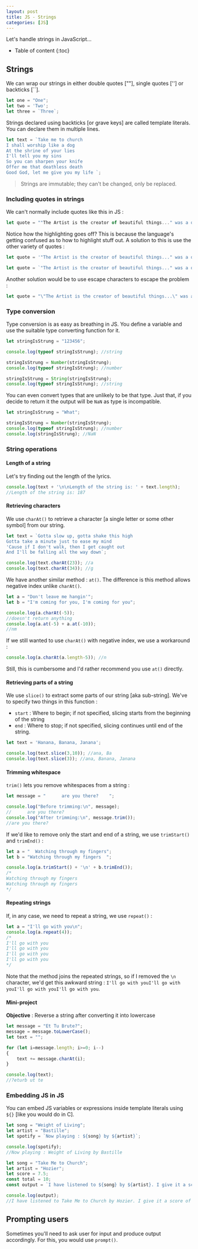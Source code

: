 ```yaml
---
layout: post
title: JS - Strings
categories: [JS]
---
```


Let's handle strings in JavaScript...

* Table of content
{:toc}

## Strings

We can wrap our strings in either double quotes [""], single quotes [''] or backticks [``].

```js
let one = "One";
let two = 'Two';
let three = `Three`;
```

Strings declared using backticks [or grave keys] are called template literals. You can declare them in multiple lines.

```js
let text = `Take me to church 
I shall worship like a dog 
At the shrine of your lies 
I'll tell you my sins 
So you can sharpen your knife 
Offer me that deathless death 
Good God, let me give you my life `;
```

> Strings are immutable; they can't be changed, only be replaced.

### Including quotes in strings

We can't normally include quotes like this in JS :

```js
let quote = ""The Artist is the creator of beautiful things..." was a quote by Oscar Wilde.";
```

Notice how the highlighting goes off? This is because the language's getting confused as to how to highlight stuff out. A solution to this is use the other variety of quotes :

```js
let quote = '"The Artist is the creator of beautiful things..." was a quote by Oscar Wilde.';

let quote = `"The Artist is the creator of beautiful things..." was a quote by Oscar Wilde.`;
```

Another solution would be to use escape characters to escape the problem :

```js
let quote = "\"The Artist is the creator of beautiful things...\" was a quote by Oscar Wilde.";
```

### Type conversion

Type conversion is as easy as breathing in JS. You define a variable and use the suitable type converting function for it.

```js
let stringIsStrung = "123456";

console.log(typeof stringIsStrung); //string

stringIsStrung = Number(stringIsStrung);
console.log(typeof stringIsStrung); //number

stringIsStrung = String(stringIsStrung);
console.log(typeof stringIsStrung); //string
```

You can even convert types that are unlikely to be that type. Just that, if you decide to return it the output will be `NaN` as type is incompatible.

```js
let stringIsStrung = "What";

stringIsStrung = Number(stringIsStrung);
console.log(typeof stringIsStrung); //number
console.log(stringIsStrung); //NaN
```

### String operations

#### Length of a string

Let's try finding out the length of the lyrics.

```js
console.log(text + '\n\nLength of the string is: ' + text.length);
//Length of the string is: 187
```

#### Retrieving characters

We use `charAt()` to retrieve a character [a single letter or some other symbol] from our string.

```js
let text = `Gotta slow up, gotta shake this high
Gotta take a minute just to ease my mind
'Cause if I don't walk, then I get caught out
And I'll be falling all the way down`;

console.log(text.charAt(23)); //a
console.log(text.charAt(34)); //g
```

We have another similar method : `at()`. The difference is this method allows negative index unlike `charAt()`.

```js
let a = "Don't leave me hangin'";
let b = "I'm coming for you, I'm coming for you";

console.log(a.charAt(-5));
//doesn't return anything
console.log(a.at(-5) + a.at(-10));
//nm
```

If we still wanted to use `charAt()` with negative index, we use a workaround :

```js
console.log(a.charAt(a.length-5)); //n
```

Still, this is cumbersome and I'd rather recommend you use `at()` directly.

#### Retrieving parts of a string

We use `slice()` to extract some parts of our string [aka sub-string]. We've to specify two things in this function :

* `start` : Where to begin; if not specified, slicing starts from the beginning of the string
* `end` : Where to stop; if not specified, slicing continues until end of the string.

```js
let text = 'Hanana, Banana, Janana';

console.log(text.slice(3,10)); //ana, Ba
console.log(text.slice(3)); //ana, Banana, Janana
```

#### Trimming whitespace

`trim()` lets you remove whitespaces from a string :

```js
let message = "      are you there?    ";

console.log("Before trimming:\n", message);
//      are you there?    
console.log("After trimming:\n", message.trim());
//are you there?
```

If we'd like to remove only the start and end of a string, we use `trimStart()` and `trimEnd()` :

```js
let a = "  Watching through my fingers";
let b = "Watching through my fingers  ";

console.log(a.trimStart() + '\n' + b.trimEnd());
/*
Watching through my fingers
Watching through my fingers
*/
```

#### Repeating strings

If, in any case, we need to repeat a string, we use `repeat()` :

```js
let a = "I'll go with you\n";
console.log(a.repeat(4));
/*
I'll go with you
I'll go with you
I'll go with you
I'll go with you
*/
```

Note that the method joins the repeated strings, so if I removed the `\n` character, we'd get this awkward string : ``I'll go with youI'll go with youI'll go with youI'll go with you``.

#### Mini-project

**Objective** : Reverse a string after converting it into lowercase

```js
let message = "Et Tu Brute?";
message = message.toLowerCase();
let text = "";

for (let i=message.length; i>=0; i--)
{
    text += message.charAt(i);
}

console.log(text);
//?eturb ut te
```

### Embedding JS in JS

You can embed JS variables or expressions inside template literals using `${}` [like you would do in C].

```js
let song = "Weight of Living";
let artist = "Bastille";
let spotify = `Now playing : ${song} by ${artist}`;

console.log(spotify);
//Now playing : Weight of Living by Bastille
```

```js
let song = "Take Me to Church";
let artist = "Hozier";
let score = 7.5;
const total = 10;
const output = `I have listened to ${song} by ${artist}. I give it a score of ${(score/total)*100}%`;

console.log(output);
//I have listened to Take Me to Church by Hozier. I give it a score of 75%
```

## Prompting users

Sometimes you'll need to ask user for input and produce output accordingly. For this, you would use `prompt()`.
